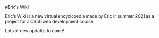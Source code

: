 #Eric's Wiki

Eric's Wiki is a new virtual encyclopedia made by Eric in summer 2021 as a project for a CS50 web development course.

Lots of new updates to come!